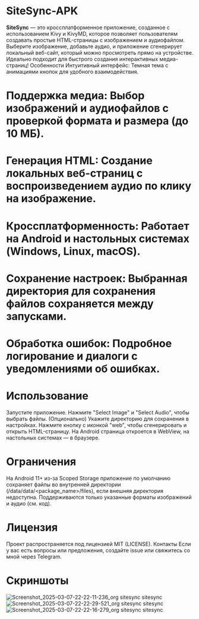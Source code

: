 # SiteSync-APK
**SiteSync** — это кроссплатформенное приложение, созданное с использованием Kivy и KivyMD, которое позволяет пользователям создавать простые HTML-страницы с изображением и аудиофайлом. Выберите изображение, добавьте аудио, и приложение сгенерирует локальный веб-сайт, который можно просмотреть прямо на устройстве. Идеально подходит для быстрого создания интерактивных медиа-страниц!
Особенности
Интуитивный интерфейс: Темная тема с анимациями кнопок для удобного взаимодействия.

# Поддержка медиа: Выбор изображений и аудиофайлов с проверкой формата и размера (до 10 МБ).

# Генерация HTML: Создание локальных веб-страниц с воспроизведением аудио по клику на изображение.

# Кроссплатформенность: Работает на Android и настольных системах (Windows, Linux, macOS).

# Сохранение настроек: Выбранная директория для сохранения файлов сохраняется между запусками.

# Обработка ошибок: Подробное логирование и диалоги с уведомлениями об ошибках.

# Использование
Запустите приложение.
Нажмите "Select Image" и "Select Audio", чтобы выбрать файлы.
(Опционально) Укажите директорию для сохранения в настройках.
Нажмите кнопку с иконкой "web", чтобы сгенерировать и открыть HTML-страницу.
На Android страница откроется в WebView, на настольных системах — в браузере.

# Ограничения
На Android 11+ из-за Scoped Storage приложение по умолчанию сохраняет файлы во внутренней директории (/data/data/<package_name>/files), если внешняя директория недоступна.
Поддерживаются только указанные форматы изображений и аудио (см. код).

# Лицензия
Проект распространяется под лицензией MIT (LICENSE).
Контакты
Если у вас есть вопросы или предложения, создайте issue или свяжитесь со мной через Telegram.


# Скриншоты
![Screenshot_2025-03-07-22-22-11-236_org sitesync sitesync](https://github.com/user-attachments/assets/1741e7cf-03a4-46ea-8e6e-2cb448011560)
![Screenshot_2025-03-07-22-22-29-521_org sitesync sitesync](https://github.com/user-attachments/assets/fd923982-ab13-4090-afbf-4d0e915e182a)
![Screenshot_2025-03-07-22-22-16-279_org sitesync sitesync](https://github.com/user-attachments/assets/f95ba609-7e03-4c69-9742-79342ff6af32)

